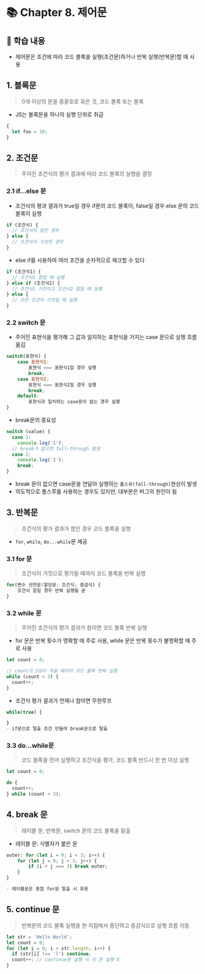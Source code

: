 # 📚 Chapter 8. 제어문

## 📝 학습 내용

- 제어문은 조건에 따라 코드 블록을 실행(조건문)하거나 반복 실행(반복문)할 때 사용

## 1. 블록문

> 0개 이상의 문을 중괄호로 묶은 것, 코드 블록 또는 블록

- JS는 블록문을 하나의 실행 단위로 취급

```js
{
  let foo = 10;
}
```

## 2. 조건문

> 주어진 조건식의 평가 결과에 따라 코드 블록의 실행을 결정

### 2.1 if...else 문

- 조건식의 평과 결과가 true일 경우 if문의 코드 블록이, false일 경우 else 문의 코드 블록이 실행

```js
if (조건식) {
  // 조건식이 참인 경우
} else {
  // 조건식이 거짓인 경우
}
```

- else if를 사용하여 여러 조건을 순차적으로 체크할 수 있다

```js
if (조건식1) {
  // 조건식1 참일 때 실행
} else if (조건식2) {
  // 조건식1 거짓이고 조건식2 참일 때 실행
} else {
  // 모든 조건이 거짓일 때 실행
}
```

### 2.2 switch 문

- 주어진 표현식을 평가해 그 값과 일치하는 표현식을 가지는 case 문으로 실행 흐름 옮김

```js
switch(표현식) {
    case 표현식1:
        표현식 === 표현식1일 경우 실행
        break;
    case 표현식2:
        표현식 === 표현식2일 경우 실행
        break;
    default:
        표현식과 일치하는 case문이 없는 경우 실행
}
```

- break문의 중요성

```js
switch (value) {
  case 1:
    console.log('1');
  // break가 없으면 fall-through 발생
  case 2:
    console.log('2');
    break;
}
```

- break 문이 없으면 case문을 연달아 실행하는 `폴스루(fall-through)`현상이 발생
- 의도적으로 폴스루를 사용하는 경우도 있지만, 대부분은 버그의 원인이 됨

## 3. 반복문

> 조건식의 평가 결과가 참인 경우 코드 블록을 실행

- `for`, `while`, `do...while`문 제공

### 3.1 for 문

> 조건식이 거짓으로 평가될 때까지 코드 블록을 반복 실행

```js
for(변수 선언문/할당문; 조건식; 증감식) {
    조건식 참일 경우 반복 실행될 문
}
```

### 3.2 while 문

> 주어진 조건식의 평가 결과가 참이면 코드 블록 반복 실행

- for 문은 반복 횟수가 명확할 때 주로 사용, while 문은 반복 횟수가 불명확할 때 주로 사용

```js
let count = 0;

// count가 3보다 작을 때까지 코드 블록 반복 실행
while (count < 3) {
  count++;
}
```

- 조건식 평가 결과가 언제나 참이면 무한루프

```js
while(true) {

}
- if문으로 탈출 조건 만들어 break문으로 탈출
```

### 3.3 do...while문

> 코드 블록을 먼저 실행하고 조건식을 평가, 코드 블록 반드시 한 번 이상 실행

```js
let count = 0;

do {
  count++;
} while (count < 3);
```

## 4. break 문

> 레이블 문, 반복문, switch 문의 코드 블록을 탈출

- 레이블 문: 식별자가 붙은 문

```js
outer: for (let i = 0; i < 3; i++) {
    for (let j = 0; j < 3; j++) {
        if (i + j === 3) break outer;
    }
}

- 레이블문은 중첩 for문 탈출 시 유용
```

## 5. continue 문

> 반복문의 코드 블록 실행을 현 지점에서 중단하고 증감식으로 실행 흐름 이동

```js
let str = 'Hello World';
let count = 0;
for (let i = 0; i < str.length; i++) {
  if (str[i] !== 'l') continue;
  count++; // continue문 실행 시 이 문 실행 X
}
```
